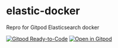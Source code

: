 # elastic-docker
Repro for Gitpod Elasticsearch docker

[![Gitpod Ready-to-Code](https://img.shields.io/badge/Gitpod-Ready--to--Code-blue?logo=gitpod&style=flat-square)](https://gitpod.io/from-referrer/)
[![Open in Gitpod](https://gitpod.io/button/open-in-gitpod.svg)](https://gitpod.io/from-referrer/)


